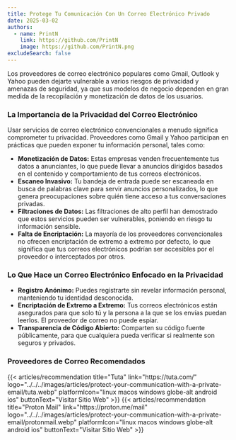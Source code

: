 ```yaml
---
title: Protege Tu Comunicación Con Un Correo Electrónico Privado
date: 2025-03-02
authors:
  - name: PrintN
    link: https://github.com/PrintN
    image: https://github.com/PrintN.png
excludeSearch: false
---
```

Los proveedores de correo electrónico populares como Gmail, Outlook y Yahoo pueden dejarte vulnerable a varios riesgos de privacidad y amenazas de seguridad, ya que sus modelos de negocio dependen en gran medida de la recopilación y monetización de datos de los usuarios.

### La Importancia de la Privacidad del Correo Electrónico
Usar servicios de correo electrónico convencionales a menudo significa comprometer tu privacidad. Proveedores como Gmail y Yahoo participan en prácticas que pueden exponer tu información personal, tales como:
- **Monetización de Datos:** Estas empresas venden frecuentemente tus datos a anunciantes, lo que puede llevar a anuncios dirigidos basados en el contenido y comportamiento de tus correos electrónicos.
- **Escaneo Invasivo:** Tu bandeja de entrada puede ser escaneada en busca de palabras clave para servir anuncios personalizados, lo que genera preocupaciones sobre quién tiene acceso a tus conversaciones privadas.
- **Filtraciones de Datos:** Las filtraciones de alto perfil han demostrado que estos servicios pueden ser vulnerables, poniendo en riesgo tu información sensible.
- **Falta de Encriptación:** La mayoría de los proveedores convencionales no ofrecen encriptación de extremo a extremo por defecto, lo que significa que tus correos electrónicos podrían ser accesibles por el proveedor o interceptados por otros.

### Lo Que Hace un Correo Electrónico Enfocado en la Privacidad
- **Registro Anónimo:** Puedes registrarte sin revelar información personal, manteniendo tu identidad desconocida.
- **Encriptación de Extremo a Extremo:** Tus correos electrónicos están asegurados para que solo tú y la persona a la que se los envías puedan leerlos. El proveedor de correo no puede espiar.
- **Transparencia de Código Abierto:** Comparten su código fuente públicamente, para que cualquiera pueda verificar si realmente son seguros y privados.

### Proveedores de Correo Recomendados
<div class="recommendations">
  <div class="grid">
    {{< articles/recommendation title="Tuta" link="https://tuta.com/" logo="../../../images/articles/protect-your-communication-with-a-private-email/tuta.webp" platformIcon="linux macos windows globe-alt android ios" buttonText="Visitar Sitio Web" >}}
    {{< articles/recommendation title="Proton Mail" link="https://proton.me/mail" logo="../../../images/articles/protect-your-communication-with-a-private-email/protonmail.webp" platformIcon="linux macos windows globe-alt android ios" buttonText="Visitar Sitio Web" >}}
  </div>
</div>